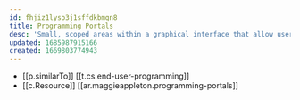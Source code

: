 ```yaml
---
id: fhjiz1lyso3j1sffdkbmqn8
title: Programming Portals
desc: 'Small, scoped areas within a graphical interface that allow users to read and write simple programmes'
updated: 1685987915166
created: 1669803774943
---
```


- [[p.similarTo]] [[t.cs.end-user-programming]]
- [[c.Resource]] [[ar.maggieappleton.programming-portals]]